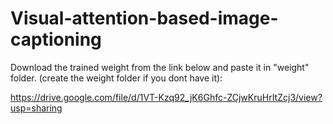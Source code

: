 # Visual-attention-based-image-captioning

Download the trained weight from the link below and paste it in "weight" folder. (create the weight folder if you dont have it):

https://drive.google.com/file/d/1VT-Kzq92_jK6Ghfc-ZCjwKruHrItZcj3/view?usp=sharing